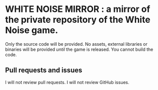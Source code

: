 # WHITE NOISE MIRROR : a mirror of the private repository of the White Noise game.

Only the source code will be provided. No assets, external libraries or binaries will be provided *until* the game is released.
You cannot build the code.

## Pull requests and issues

I will not review pull requests. I will not review GitHub issues.
